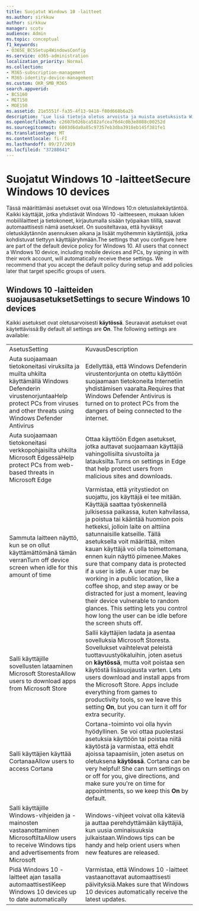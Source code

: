 ```yaml
---
title: Suojatut Windows 10 -laitteet
ms.author: sirkkuw
author: sirkkuw
manager: scotv
audience: Admin
ms.topic: conceptual
f1_keywords:
- O365E_BCSSetup4WindowsConfig
ms.service: o365-administration
localization_priority: Normal
ms.collection:
- M365-subscription-management
- M365-identity-device-management
ms.custom: OKR_SMB_M365
search.appverid:
- BCS160
- MET150
- MOE150
ms.assetid: 21e5551f-fa35-4f13-9418-f80d668b6a2b
description: 'Lue lisä tietoja oletus arvoista ja muista asetuksista Windows 10-laitteiden turvaamiseksi. '
ms.openlocfilehash: c2607b026bca582afcea76d4c0b3e8088c00252d
ms.sourcegitcommit: 6003d6da0a85c97357eb3dba3918eb145f381fe1
ms.translationtype: MT
ms.contentlocale: fi-FI
ms.lasthandoff: 09/27/2019
ms.locfileid: "37288641"
---
```

# <a name="secure-windows-10-devices"></a><span data-ttu-id="e4c82-103">Suojatut Windows 10 -laitteet</span><span class="sxs-lookup"><span data-stu-id="e4c82-103">Secure Windows 10 devices</span></span>

<span data-ttu-id="e4c82-p101">Tässä määrittämäsi asetukset ovat osa Windows 10:n oletuslaitekäytäntöä. Kaikki käyttäjät, jotka yhdistävät Windows 10 -laitteeseen, mukaan lukien mobiililaitteet ja tietokoneet, kirjautumalla sisään työpaikan tilillä, saavat automaattisesti nämä asetukset. On suositeltavaa, että hyväksyt oletuskäytännön asennuksen aikana ja lisäät myöhemmin käytäntöjä, jotka kohdistuvat tiettyyn käyttäjäryhmään.</span><span class="sxs-lookup"><span data-stu-id="e4c82-p101">The settings that you configure here are part of the default device policy for Windows 10. All users that connect a Windows 10 device, including mobile devices and PCs, by signing in with their work account, will automatically receive these settings. We recommend that you accept the default policy during setup and add policies later that target specific groups of users.</span></span>
  
## <a name="settings-to-secure-windows-10-devices"></a><span data-ttu-id="e4c82-107">Windows 10 -laitteiden suojausasetukset</span><span class="sxs-lookup"><span data-stu-id="e4c82-107">Settings to secure Windows 10 devices</span></span>

<span data-ttu-id="e4c82-p102">Kaikki asetukset ovat oletusarvoisesti **käytössä**. Seuraavat asetukset ovat käytettävissä:</span><span class="sxs-lookup"><span data-stu-id="e4c82-p102">By default all settings are **On**. The following settings are available:</span></span>
  
|||
|:-----|:-----|
|<span data-ttu-id="e4c82-110">Asetus</span><span class="sxs-lookup"><span data-stu-id="e4c82-110">Setting</span></span>  <br/> |<span data-ttu-id="e4c82-111">Kuvaus</span><span class="sxs-lookup"><span data-stu-id="e4c82-111">Description</span></span>  <br/> |
|<span data-ttu-id="e4c82-112">Auta suojaamaan tietokoneitasi viruksilta ja muilta uhkilta käyttämällä Windows Defenderin virustenorjuntaa</span><span class="sxs-lookup"><span data-stu-id="e4c82-112">Help protect PCs from viruses and other threats using Windows Defender Antivirus</span></span>  <br/> |<span data-ttu-id="e4c82-113">Edellyttää, että Windows Defenderin virustentorjunta on otettu käyttöön suojaamaan tietokoneita Internetiin yhdistämisen vaaralta.</span><span class="sxs-lookup"><span data-stu-id="e4c82-113">Requires that Windows Defender Antivirus is turned on to protect PCs from the dangers of being connected to the internet.</span></span>  <br/> |
|<span data-ttu-id="e4c82-114">Auta suojaamaan tietokoneitasi verkkopohjaisilta uhkilta Microsoft Edgessä</span><span class="sxs-lookup"><span data-stu-id="e4c82-114">Help protect PCs from web-based threats in Microsoft Edge</span></span>  <br/> |<span data-ttu-id="e4c82-115">Ottaa käyttöön Edgen asetukset, jotka auttavat suojaamaan käyttäjiä vahingollisilta sivustoilta ja latauksilta.</span><span class="sxs-lookup"><span data-stu-id="e4c82-115">Turns on settings in Edge that help protect users from malicious sites and downloads.</span></span>  <br/> |
|<span data-ttu-id="e4c82-116">Sammuta laitteen näyttö, kun se on ollut käyttämättömänä tämän verran</span><span class="sxs-lookup"><span data-stu-id="e4c82-116">Turn off device screen when idle for this amount of time</span></span>  <br/> |<span data-ttu-id="e4c82-p103">Varmistaa, että yritystiedot on suojattu, jos käyttäjä ei tee mitään. Käyttäjä saattaa työskennellä julkisessa paikassa, kuten kahvilassa, ja poistua tai kääntää huomion pois hetkeksi, jolloin laite on alttiina satunnaisille katseille. Tällä asetuksella voit määrittää, miten kauan käyttäjä voi olla toimettomana, ennen kuin näyttö pimenee.</span><span class="sxs-lookup"><span data-stu-id="e4c82-p103">Makes sure that company data is protected if a user is idle. A user may be working in a public location, like a coffee shop, and step away or be distracted for just a moment, leaving their device vulnerable to random glances. This setting lets you control how long the user can be idle before the screen shuts off.</span></span>  <br/> |
|<span data-ttu-id="e4c82-120">Salli käyttäjille sovellusten lataaminen Microsoft Storesta</span><span class="sxs-lookup"><span data-stu-id="e4c82-120">Allow users to download apps from Microsoft Store</span></span>  <br/> |<span data-ttu-id="e4c82-p104">Sallii käyttäjien ladata ja asentaa sovelluksia Microsoft Storesta. Sovellukset vaihtelevat peleistä tuottavuustyökaluihin, joten asetus on **käytössä**, mutta voit poistaa sen käytöstä lisäsuojausta varten.  </span><span class="sxs-lookup"><span data-stu-id="e4c82-p104">Lets users download and install apps from the Microsoft Store. Apps include everything from games to productivity tools, so we leave this setting **On**, but you can turn it off for extra security.  </span></span><br/> |
|<span data-ttu-id="e4c82-123">Salli käyttäjien käyttää Cortanaa</span><span class="sxs-lookup"><span data-stu-id="e4c82-123">Allow users to access Cortana</span></span>  <br/> |<span data-ttu-id="e4c82-p105">Cortana-toiminto voi olla hyvin hyödyllinen. Se voi ottaa puolestasi asetuksia käyttöön tai poistaa niitä käytöstä ja varmistaa, että ehdit ajoissa tapaamisiin, joten asetus on oletuksena **käytössä**.  </span><span class="sxs-lookup"><span data-stu-id="e4c82-p105">Cortana can be very helpful! She can turn settings on or off for you, give directions, and make sure you're on time for appointments, so we keep this **On** by default.  </span></span><br/> |
|<span data-ttu-id="e4c82-126">Salli käyttäjille Windows-vihjeiden ja -mainosten vastaanottaminen Microsoftilta</span><span class="sxs-lookup"><span data-stu-id="e4c82-126">Allow users to receive Windows tips and advertisements from Microsoft</span></span>  <br/> |<span data-ttu-id="e4c82-127">Windows-vihjeet voivat olla käteviä ja auttaa perehdyttämään käyttäjiä, kun uusia ominaisuuksia julkaistaan.</span><span class="sxs-lookup"><span data-stu-id="e4c82-127">Windows tips can be handy and help orient users when new features are released.</span></span>  <br/> |
|<span data-ttu-id="e4c82-128">Pidä Windows 10 -laitteet ajan tasalla automaattisesti</span><span class="sxs-lookup"><span data-stu-id="e4c82-128">Keep Windows 10 devices up to date automatically</span></span>  <br/> |<span data-ttu-id="e4c82-129">Varmistaa, että Windows 10 -laitteet vastaanottavat automaattisesti päivityksiä.</span><span class="sxs-lookup"><span data-stu-id="e4c82-129">Makes sure that Windows 10 devices automatically receive the latest updates.</span></span>  <br/> |
   

